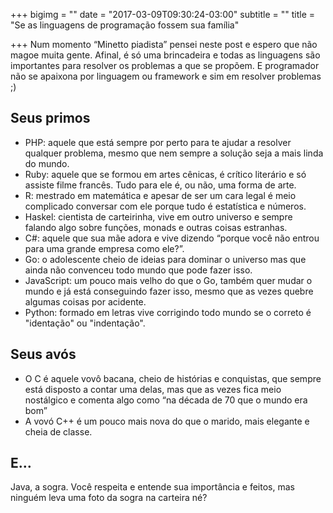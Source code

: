 +++
bigimg = ""
date = "2017-03-09T09:30:24-03:00"
subtitle = ""
title = "Se as linguagens de programação fossem sua família"

+++
Num momento “Minetto piadista” pensei neste post e espero que não magoe muita gente. Afinal, é só uma brincadeira e todas as linguagens são importantes para resolver os problemas a que se propõem. E programador não se apaixona por linguagem ou framework e sim em resolver problemas ;)

<!--more-->

## Seus primos

- PHP: aquele que está sempre por perto para te ajudar a resolver qualquer problema, mesmo que nem sempre a solução seja a mais linda do mundo.
- Ruby: aquele que se formou em artes cênicas, é crítico literário e só assiste filme francês. Tudo para ele é, ou não, uma forma de arte.
- R: mestrado em matemática e apesar de ser um cara legal é meio complicado conversar com ele porque tudo é estatística e números.
- Haskel: cientista de carteirinha, vive em outro universo e sempre falando algo sobre funções, monads e outras coisas estranhas.
- C#: aquele que sua mãe adora e vive dizendo “porque você não entrou para uma grande empresa como ele?”.
- Go: o adolescente cheio de ideias para dominar o universo mas que ainda não convenceu todo mundo que pode fazer isso.
- JavaScript: um pouco mais velho do que o Go, também quer mudar o mundo e já está conseguindo fazer isso, mesmo que as vezes quebre algumas coisas por acidente.
- Python: formado em letras vive corrigindo todo mundo se o correto é "identação" ou "indentação".

## Seus avós

- O C é aquele vovô bacana, cheio de histórias e conquistas, que sempre está disposto a contar uma delas, mas que as vezes fica meio nostálgico e comenta algo como “na década de 70 que o mundo era bom”
- A vovó C++ é um pouco mais nova do que o marido, mais elegante e cheia de classe.

## E…

Java, a sogra. Você respeita e entende sua importância e feitos, mas ninguém leva uma foto da sogra na carteira né?

